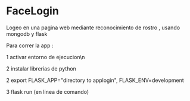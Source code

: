 # FaceLogin
Logeo en una pagina web mediante reconocimiento de rostro , usando mongodb y flask

Para correr la app :

1 activar entorno de ejecucion\n

2 instalar librerias de python

2 export FLASK_APP="directory to applogin", FLASK_ENV=development

3 flask run (en linea  de comando)

